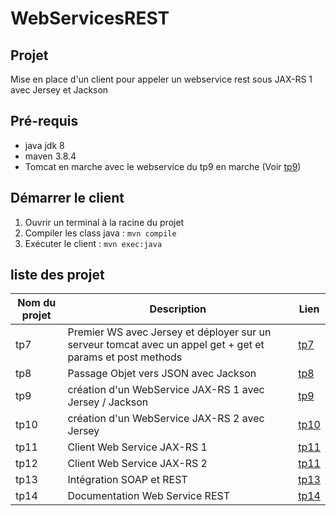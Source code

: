 # WebServicesREST

## Projet

Mise en place d'un client pour appeler un webservice rest sous JAX-RS 1 avec Jersey et Jackson

## Pré-requis
* java jdk 8
* maven 3.8.4
* Tomcat en marche avec le webservice du tp9 en marche (Voir [tp9](https://github.com/asemin08/WebServicesREST/tree/tp9))

## Démarrer le client 
1. Ouvrir un terminal à la racine du projet 
2. Compiler les class java : `mvn compile`
3. Exécuter le client : `mvn exec:java`

## liste des projet

Nom du projet | Description | Lien
---|---|----
tp7 | Premier WS avec Jersey et déployer sur un serveur tomcat avec un appel get + get et params et post methods| [tp7](https://github.com/asemin08/WebServicesREST/tree/testJersey)
tp8 | Passage Objet vers JSON avec Jackson| [tp8](https://github.com/asemin08/WebServicesREST/tree/tp8)
tp9 | création d'un WebService JAX-RS 1 avec Jersey / Jackson | [tp9](https://github.com/asemin08/WebServicesREST/tree/tp9)
tp10 |création d'un WebService JAX-RS 2 avec Jersey | [tp10](https://github.com/asemin08/WebServicesREST/tree/tp10)
tp11 | Client Web Service JAX-RS 1 | [tp11](https://github.com/asemin08/WebServicesREST/tree/tp11)
tp12 | Client Web Service JAX-RS 2 | [tp11](https://github.com/asemin08/WebServicesREST/tree/tp12)
tp13 | Intégration SOAP et REST | [tp13](https://github.com/MaximeDzN/trackSoapRest)
tp14 | Documentation Web Service REST | [tp14](https://github.com/asemin08/WebServicesREST/tree/tp14)
